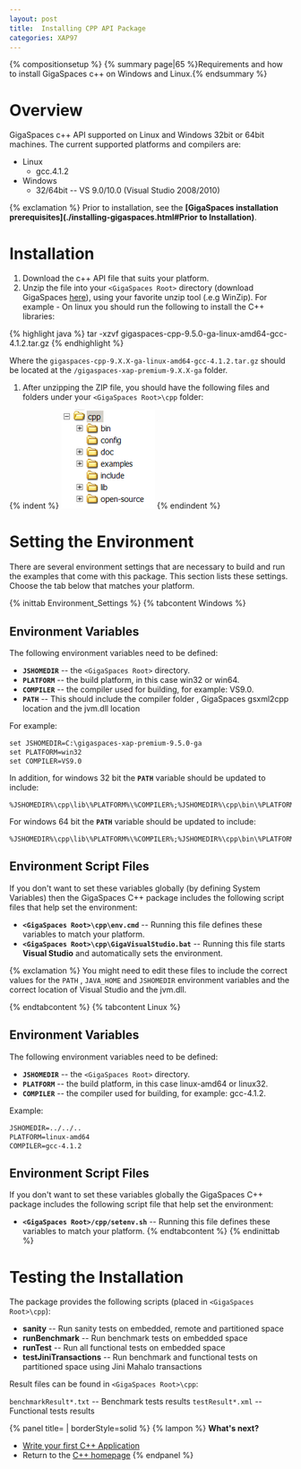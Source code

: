 ```yaml
---
layout: post
title:  Installing CPP API Package
categories: XAP97
---
```


{% compositionsetup %}
{% summary page|65 %}Requirements and how to install GigaSpaces c++ on Windows and Linux.{% endsummary %}

# Overview

GigaSpaces c++ API supported on Linux and Windows 32bit or 64bit machines.
The current supported platforms and compilers are:

- Linux
    -  gcc.4.1.2
- Windows
    - 32/64bit -- VS 9.0/10.0 (Visual Studio 2008/2010)

{% exclamation %} Prior to installation, see the **[GigaSpaces installation prerequisites](./installing-gigaspaces.html#Prior to Installation)**.

# Installation

1. Download the c++ API file that suits your platform.
1. Unzip the file into your `<GigaSpaces Root>` directory (download GigaSpaces [here](http://www.gigaspaces.com/LatestProductVersion)), using your favorite unzip tool (.e.g WinZip). For example - On linux you should run the following to install the C++ libraries:

{% highlight java %}
tar -xzvf gigaspaces-cpp-9.5.0-ga-linux-amd64-gcc-4.1.2.tar.gz
{% endhighlight %}

Where the `gigaspaces-cpp-9.X.X-ga-linux-amd64-gcc-4.1.2.tar.gz` should be located at the `/gigaspaces-xap-premium-9.X.X-ga` folder.

1. After unzipping the ZIP file, you should have the following files and folders under your `<GigaSpaces Root>\cpp` folder:

{% indent %}
![CppTree.PNG](/attachment_files/CppTree.PNG)
{% endindent %}

# Setting the Environment

There are several environment settings that are necessary to build and run the examples that come with this package. This section lists these settings. Choose the tab below that matches your platform.

{% inittab Environment_Settings %}
{% tabcontent Windows %}

## Environment Variables

The following environment variables need to be defined:

- **`JSHOMEDIR`** -- the `<GigaSpaces Root>` directory.
- **`PLATFORM`** -- the build platform, in this case win32 or win64.
- **`COMPILER`** -- the compiler used for building, for example: VS9.0.
- **`PATH`** -- This should include the compiler folder , GigaSpaces gsxml2cpp location and the jvm.dll location

For example:

    set JSHOMEDIR=C:\gigaspaces-xap-premium-9.5.0-ga
    set PLATFORM=win32
    set COMPILER=VS9.0

In addition, for windows 32 bit the **`PATH`** variable should be updated to include:

    %JSHOMEDIR%\cpp\lib\%PLATFORM%\%COMPILER%;%JSHOMEDIR%\cpp\bin\%PLATFORM%\%COMPILER%;%JAVA_HOME%\jre\bin\client

For windows 64 bit the **`PATH`** variable should be updated to include:

    %JSHOMEDIR%\cpp\lib\%PLATFORM%\%COMPILER%;%JSHOMEDIR%\cpp\bin\%PLATFORM%\%COMPILER%;%JAVA_HOME%\jre\bin\server

## Environment Script Files

If you don't want to set these variables globally (by defining System Variables) then the GigaSpaces C++ package includes the following script files that help set the environment:

- **`<GigaSpaces Root>\cpp\env.cmd`** -- Running this file defines these variables to match your platform.
- **`<GigaSpaces Root>\cpp\GigaVisualStudio.bat`** -- Running this file starts **Visual Studio** and automatically sets the environment.

{% exclamation %} You might need to edit these files to include the correct values for the `PATH` , `JAVA_HOME` and `JSHOMEDIR` environment variables and the correct location of Visual Studio and the jvm.dll.

{% endtabcontent %}
{% tabcontent Linux %}

## Environment Variables

The following environment variables need to be defined:

- **`JSHOMEDIR`** -- the `<GigaSpaces Root>` directory.
- **`PLATFORM`** -- the build platform, in this case linux-amd64 or linux32.
- **`COMPILER`** -- the compiler used for building, for example: gcc-4.1.2.

Example:

    JSHOMEDIR=../../..
    PLATFORM=linux-amd64
    COMPILER=gcc-4.1.2

## Environment Script Files

If you don't want to set these variables globally the GigaSpaces C++ package includes the following script file that help set the environment:

- **`<GigaSpaces Root>/cpp/setenv.sh`** -- Running this file defines these variables to match your platform.
{% endtabcontent %}
{% endinittab %}

# Testing the Installation

The package provides the following scripts (placed in `<GigaSpaces Root>\cpp`):

- **sanity** -- Run sanity tests on embedded, remote and partitioned space
- **runBenchmark** -- Run benchmark tests on embedded space
- **runTest** -- Run all functional tests on embedded space
- **testJiniTransactions** -- Run benchmark and functional tests on partitioned space using Jini Mahalo transactions

Result files can be found in `<GigaSpaces Root>\cpp`:

`benchmarkResult*.txt`  -- Benchmark tests results
`testResult*.xml` -- Functional tests results

{% panel title= | borderStyle=solid %}
{% lampon %} **What's next?**

- [Write your first C++ Application](./cpp-api-hello-world-example.html)
- Return to the [C++ homepage](./xap-cpp.html)
{% endpanel %}
